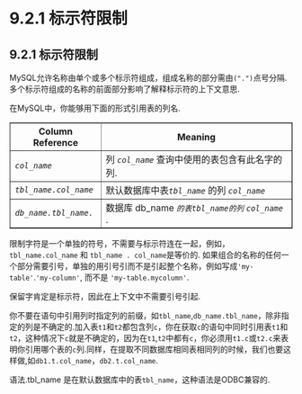 # 9.2.1 标示符限制

## 9.2.1 标示符限制

MySQL允许名称由单个或多个标示符组成，组成名称的部分需由`(".")`点号分隔.多个标示符组成的名称的前面部分影响了解释标示符的上下文意思.

在MySQL中，你能够用下面的形式引用表的列名.

<table summary="This table lists forms (column references) that can be
          used to refer to table columns." border="1"><colgroup><col><col></colgroup><thead><tr><th scope="col">Column Reference</th><th scope="col">Meaning</th></tr></thead><tbody><tr><td scope="row"><em class="replaceable"><code>col_name</code></em></td><td>列 <em class="replaceable"><code>col_name</code></em> 查询中使用的表包含有此名字的列.</td></tr><tr><td scope="row"><em class="replaceable"><code>tbl_name.col_name</code></em></td><td>默认数据库中表<em class="replaceable"><code>tbl_name</code></em> 的列
                <em class="replaceable"><code>col_name</code></em> </td></tr><tr><td scope="row"><em class="replaceable"><code>db_name.tbl_name.</code></em></td><td>数据库 db_name <em class="replaceable"><code>的表tbl_name的列</code></em>
                <em class="replaceable"><code>col_name</code></em> 
<em class="replaceable"><code></code></em>.</td></tr></tbody></table>
</div>


限制字符是一个单独的符号，不需要与标示符连在一起，例如，`tbl_name.col_name` 和 `tbl_name . col_name`是等价的.
如果组合的名称的任何一个部分需要引号，单独的用引号引而不是引起整个名称，例如写成`'my-table'`.`'my-column'`, 而不是 `'my-table.mycolumn'`.

保留字肯定是标示符，因此在上下文中不需要引号引起.

你不要在语句中引用列时指定列的前缀，如`tbl_name`,`db_name.tbl_name`，除非指定的列是不确定的.加入表`t1`和`t2`都包含列`c`，你在获取`c`的语句中同时引用表`t1`和`t2`，这种情况下`c`就是不确定的，因为在`t1`,`t2`中都有`c`，你必须用`t1.c`或`t2.c`来表明你引用哪个表的`c`列.同样，在提取不同数据库相同表相同列的时候，我们也要这样做,如`db1.t.col_name`，`db2.t.col_name`.

语法.tbl_name 是在默认数据库中的表`tbl_name`，这种语法是ODBC兼容的.
